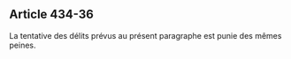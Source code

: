Article 434-36
----
La tentative des délits prévus au présent paragraphe est punie des mêmes peines.
